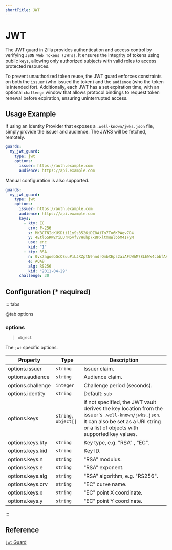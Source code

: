 ```yaml
---
shortTitle: JWT
---
```


# JWT

The JWT guard in Zilla provides authentication and access control by verifying `JSON Web Tokens (JWTs)`. It ensures the integrity of tokens using public `keys`, allowing only authorized subjects with valid roles to access protected resources.

To prevent unauthorized token reuse, the JWT guard enforces constraints on both the `issuer` (who issued the token) and the `audience` (who the token is intended for). Additionally, each JWT has a set expiration time, with an optional `challenge` window that allows protocol bindings to request token renewal before expiration, ensuring uninterrupted access.

## Usage Example

If using an Identity Provider that exposes a `.well-known/jwks.json` file, simply provide the issuer and audience. The JWKS will be fetched, remotely.

```yaml {2}
guards:
  my_jwt_guard:
    type: jwt
    options:
      issuer: https://auth.example.com
      audience: https://api.example.com
```

Manual configuration is also supported.

```yaml {2}
guards:
  my_jwt_guard:
    type: jwt
    options:
      issuer: https://auth.example.com
      audience: https://api.example.com
      keys:
        - kty: EC
          crv: P-256
          x: MKBCTNIcKUSDii11ySs3526iDZ8AiTo7Tu6KPAqv7D4
          y: 4Etl6SRW2YiLUrN5vfvVHuhp7x8PxltmWWlbbM4IFyM
          use: enc
          kid: "1"
        - kty: RSA
          n: 0vx7agoebGcQSuuPiLJXZptN9nndrQmbXEps2aiAFbWhM78LhWx4cbbfAAtVT86zwu1RK7aPFFxuhDR1L6tSoc_BJECPebWKRXjBZCiFV4n3oknjhMstn64tZ_2W-5JsGY4Hc5n9yBXArwl93lqt7_RN5w6Cf0h4QyQ5v-65YGjQR0_FDW2QvzqY368QQMicAtaSqzs8KJZgnYb9c7d0zgdAZHzu6qMQvRL5hajrn1n91CbOpbISD08qNLyrdkt-bFTWhAI4vMQFh6WeZu0fM4lFd2NcRwr3XPksINHaQ-G_xBniIqbw0Ls1jF44-csFCur-kEgU8awapJzKnqDKgw
          e: AQAB
          alg: RS256
          kid: "2011-04-29"
      challenge: 30
```

## Configuration (\* required)

::: tabs

@tab options

### options

> `object`

The `jwt` specific options.

| Property          | Type                   | Description                                                                                                                                                                            |
|-------------------|------------------------|----------------------------------------------------------------------------------------------------------------------------------------------------------------------------------------|
| options.issuer    | `string`               | Issuer claim.                                                                                                                                                                          |
| options.audience  | `string`               | Audience claim.                                                                                                                                                                        |
| options.challenge | `integer`              | Challenge period (seconds).                                                                                                                                                            |
| options.identity  | `string`               | Default: `sub`                                                                                                                                                                         |
| options.keys      | `string`, `object[]`   | If not specified, the JWT vault derives the key location from the issuer's `.well-known/jwks.json`. It can also be set as a URI string or a list of objects with supported key values. |
| options.keys.kty  | `string`               | Key type, e.g. "RSA" , "EC".                                                                                                                                                           |
| options.keys.kid  | `string`               | Key ID.                                                                                                                                                                                |
| options.keys.n    | `string`               | "RSA" modulus.                                                                                                                                                                         |
| options.keys.e    | `string`               | "RSA" exponent.                                                                                                                                                                        |
| options.keys.alg  | `string`               | "RSA" algorithm, e.g. "RS256".                                                                                                                                                         |
| options.keys.crv  | `string`               | "EC" curve name.                                                                                                                                                                       |
| options.keys.x    | `string`               | "EC" point X coordinate.                                                                                                                                                               |
| options.keys.y    | `string`               | "EC" point Y coordinate.                                                                                                                                                               |

:::

## Reference

[`jwt` Guard](/reference/config/guards/jwt.md)
